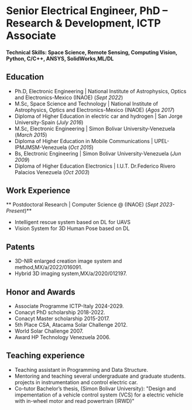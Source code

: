 # Senior Electrical Engineer, PhD – Research & Development, ICTP Associate

#### Technical Skills: Space Science, Remote Sensing, Computing Vision, Python, C/C++, ANSYS, SolidWorks,ML/DL

## Education
- Ph.D, Electronic Engineering | National Institute of Astrophysics, Optics and Electronics-Mexico (INAOE) (_Sept 2022_)
- M.Sc, Space Science and Technology | National Institute of Astrophysics, Optics and Electronics-Mexico (INAOE) (_Agos 2017_)
- Diploma of Higher Education in electric car and hydrogen | San Jorge University-Spain (_July 2016_)
- M.Sc, Electronic Engineering  | Simon Bolivar University-Venezuela (_March 2015_)
- Diploma of Higher Education in Mobile Communications | UPEL-IPMJMSM-Venezuela (_Oct 2015_)
- Bs, Electronic Engineering  | Simon Bolivar University-Venezuela (_Jun 2009_)
- Diploma of Higher Education Electronics | I.U.T. Dr.Federico Rivero Palacios Venezuela (_Oct 2003_)

## Work Experience
** Postdoctoral Research | Computer Science @ (INAOE) (_Sept 2023- Present_)**
- Intelligent rescue system based on DL for UAVS
- Vision System for 3D Human Pose based on DL

## Patents
- 3D-NIR enlarged creation image system and method,MX/a/2022/016091.
- Hybrid 3D imaging system,MX/a/2020/012197.

## Honor and Awards
- Associate Programme ICTP-Italy 2024-2029.
- Conacyt PhD scholarship 2018-2022.
- Conacyt Master scholarship 2015-2017.
- 5th Place CSA, Atacama Solar Challenge 2012.
- World Solar Challenge 2007.
- Award HP Technology Venezuela 2006.

## Teaching experience
- Teaching assistant in Programming and Data Structure.
- Mentoring and teaching several undergraduate and graduate students. projects in
instrumentation and control electric car.
- Co-tutor Bachelor’s thesis, (Simon Bolivar University): "Design and impementation
of a vehicle control system (VCS) for a electric vehicle with in-wheel motor and
read powertrain (IRWD)"
